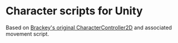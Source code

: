 # Character scripts for Unity
Based on [Brackey's original CharacterController2D](https://github.com/Brackeys/2D-Character-Controller) and associated movement script.